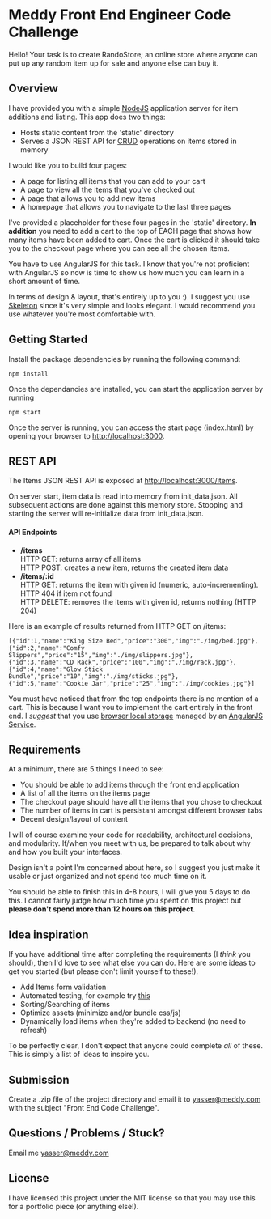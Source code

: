 Meddy Front End Engineer Code Challenge
=======================

Hello! Your task is to create RandoStore; an online store where anyone can put up any random item up for sale and anyone else can buy it.

## Overview

I have provided you with a simple [NodeJS](https://nodejs.org)
application server for item additions and listing.
This app does two things:
* Hosts static content from the 'static' directory
* Serves a JSON REST API for [CRUD](http://en.wikipedia.org/wiki/Create,_read,_update_and_delete) operations on items stored in memory

I would like you to build four pages: 
* A page for listing all items that you can add to your cart
* A page to view all the items that you've checked out
* A page that allows you to add new items
* A homepage that allows you to navigate to the last three pages

I've provided a placeholder for these four pages in the 'static' directory.
**In addition** you need to add a cart to the top of EACH page that shows how many items have been added to cart. Once the cart is clicked it should take you to the checkout page where you can see all the chosen items.

You have to use AngularJS for this task. I know that you're not proficient with AngularJS so now is time to show us how much you can learn in a short amount of time.

In terms of design & layout, that's entirely up to you :). I suggest you use [Skeleton](http://getskeleton.com/) since it's very simple and looks elegant. I would recommend you use whatever you're most comfortable with.


## Getting Started

Install the package dependencies by running the following command:
```
npm install
```

Once the dependancies are installed, you can start the application server by running
```
npm start
```

Once the server is running, you can access the start page (index.html) by opening your browser to [http://localhost:3000](http://localhost:3000).

## REST API

The Items JSON REST API is exposed at [http://localhost:3000/items](http://localhost:3000).

On server start, item data is read into memory from init_data.json. All subsequent actions are done against this memory store.  Stopping and starting the server will re-initialize data from init_data.json.  

#### API Endpoints

* **/items**  
HTTP GET: returns array of all items  
HTTP POST: creates a new item, returns the created item data
* **/items/:id**  
HTTP GET: returns the item with given id (numeric, auto-incrementing).  HTTP 404 if item not found  
HTTP DELETE: removes the items with given id, returns nothing (HTTP 204)

Here is an example of results returned from HTTP GET on /items:
```
[{"id":1,"name":"King Size Bed","price":"300","img":"./img/bed.jpg"},
{"id":2,"name":"Comfy Slippers","price":"15","img":"./img/slippers.jpg"},
{"id":3,"name":"CD Rack","price":"100","img":"./img/rack.jpg"},
{"id":4,"name":"Glow Stick Bundle","price":"10","img":"./img/sticks.jpg"},
{"id":5,"name":"Cookie Jar","price":"25","img":"./img/cookies.jpg"}]
```

You must have noticed that from the top endpoints there is no mention of a cart. This is because I want you to implement the cart entirely in the front end. I _suggest_ that you use [browser local storage](https://developer.mozilla.org/en-US/docs/Web/API/Window/localStorage) managed by an [AngularJS Service](https://www.tutorialspoint.com/angularjs/angularjs_services.htm).

## Requirements

At a minimum, there are 5 things I need to see:
* You should be able to add items through the front end application
* A list of all the items on the items page
* The checkout page should have all the items that you chose to checkout
* The number of items in cart is persistant amongst different browser tabs
* Decent design/layout of content

I will of course examine your code for readability, architectural decisions, and modularity. If/when you meet with us, be prepared to talk about why and how you built your interfaces.

Design isn't a point I'm concerned about here, so I suggest you just make it usable or just organized and not spend too much time on it.

You should be able to finish this in 4-8 hours, I will give you 5 days to do this. I cannot fairly judge how much time you spent on this project but **please don't spend more than 12 hours on this project**.

## Idea inspiration

If you have additional time after completing the requirements (I _think_ you should), then I'd love to see what else you can do. Here are some ideas to get you started (but please don't limit yourself to these!).

* Add Items form validation
* Automated testing, for example try [this](https://www.protractortest.org/)
* Sorting/Searching of items
* Optimize assets (minimize and/or bundle css/js)
* Dynamically load items when they're added to backend (no need to refresh)

To be perfectly clear, I don't expect that anyone could complete _all_ of these. This is simply a list of ideas to inspire you.

## Submission

Create a .zip file of the project directory and email it to [yasser@meddy.com](mailto:yasser@meddy.com) with the subject "Front End Code Challenge".

## Questions / Problems / Stuck?

Email me [yasser@meddy.com](mailto:yasser@meddy.com)

## License

I have licensed this project under the MIT license so that you may use this for a portfolio piece (or anything else!).
